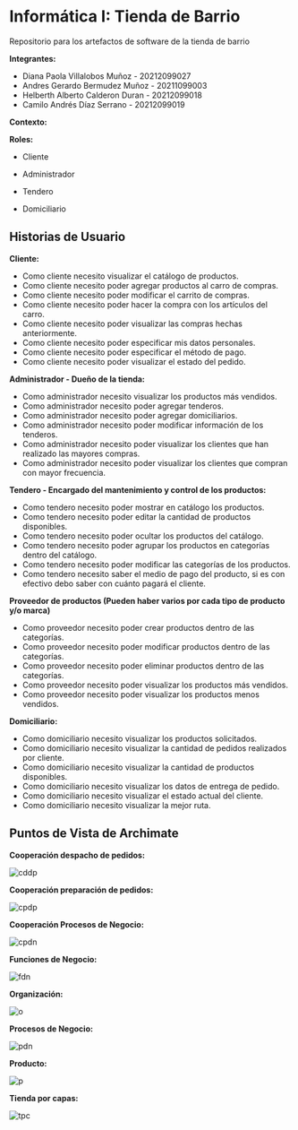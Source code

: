 # Informática I: Tienda de Barrio

Repositorio para los artefactos de software de la tienda de barrio

**Integrantes:**

- Diana Paola Villalobos Muñoz - 20212099027
- Andres Gerardo Bermudez Muñoz - 20211099003
- Helberth Alberto Calderon Duran - 20212099018
- Camilo Andrés Díaz Serrano - 20212099019

**Contexto:**



**Roles:**

- Cliente

- Administrador

- Tendero

- Domiciliario


## Historias de Usuario

**Cliente:**

- Como cliente necesito visualizar el catálogo de productos.
- Como cliente necesito poder agregar productos al carro de compras.
- Como cliente necesito poder modificar el carrito de compras.
- Como cliente necesito poder hacer la compra con los artículos del carro.
- Como cliente necesito poder visualizar las compras hechas anteriormente.
- Como cliente necesito poder especificar mis datos personales.
- Como cliente necesito poder especificar el método de pago.
- Como cliente necesito poder visualizar el estado del pedido.

**Administrador - Dueño de la tienda:**

- Como administrador necesito visualizar los productos más vendidos.
- Como administrador necesito poder agregar tenderos.
- Como administrador necesito poder agregar domiciliarios.
- Como administrador necesito poder modificar información de los tenderos.
- Como administrador necesito poder visualizar los clientes que han realizado las mayores compras.
- Como administrador necesito poder visualizar los clientes que compran con mayor frecuencia.

**Tendero - Encargado del mantenimiento y control de los productos:**

- Como tendero necesito poder mostrar en catálogo los productos.
- Como tendero necesito poder editar la cantidad de productos disponibles.
- Como tendero necesito poder ocultar los productos del catálogo.
- Como tendero necesito poder agrupar los productos en categorías dentro del catálogo.
- Como tendero necesito poder modificar las categorías de los productos.
- Como tendero necesito saber el medio de pago del producto, si es con efectivo debo saber con cuánto pagará el cliente.

**Proveedor de productos (Pueden haber varios por cada tipo de producto y/o marca)**

- Como proveedor necesito poder crear productos dentro de las categorías.
- Como proveedor necesito poder modificar productos dentro de las categorías.
- Como proveedor necesito poder eliminar productos dentro de las categorías.
- Como proveedor necesito poder visualizar los productos más vendidos.
- Como proveedor necesito poder visualizar los productos menos vendidos.

**Domiciliario:**

- Como domiciliario necesito visualizar los productos solicitados.
- Como domiciliario necesito visualizar la cantidad de pedidos realizados por cliente.
- Como domiciliario necesito visualizar la cantidad de productos disponibles.
- Como domiciliario necesito visualizar los datos de entrega de pedido.
- Como domiciliario necesito visualizar el estado actual del cliente.
- Como domiciliario necesito visualizar la mejor ruta.

## Puntos de Vista de Archimate

**Cooperación despacho de pedidos:**

![cddp](images/Cooperaciondespachodepedidos.png)

**Cooperación preparación de pedidos:**

![cpdp](images/Cooperacionpreparaciondepedidos.png)

**Cooperación Procesos de Negocio:**

![cpdn](images/CooperacionProcesosdeNegocio.png)

**Funciones de Negocio:**

![fdn](images/FuncionesdeNegocio.png)

**Organización:**

![o](images/Organización.png)

**Procesos de Negocio:**

![pdn](images/ProcesosdeNegocio.png)

**Producto:**

![p](images/Producto.png)

**Tienda por capas:**

![tpc](images/Tiendaporcapas.png)
